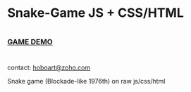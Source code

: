 # Snake-Game JS + CSS/HTML
#

###  [GAME DEMO](https://hoboart.itch.io/old-school-snake)

#

contact:   hoboart@zoho.com

Snake game (Blockade-like 1976th) on raw js/css/html
